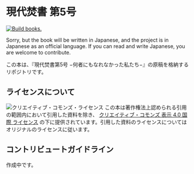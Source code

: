 # 現代焚書 第5号

[![Build books.](https://github.com/huideyeren/XiandaiFenshuVol5/actions/workflows/jobs.yml/badge.svg)](https://github.com/huideyeren/XiandaiFenshuVol5/actions/workflows/jobs.yml)

Sorry, but the book will be written in Japanese, and the project is in Japanese as an official language. If you can read and write Japanese, you are welcome to contribute.

この本は、『現代焚書第5号 −何者にもなれなかった私たち−』の原稿を格納するリポジトリです。

## ライセンスについて

![クリエイティブ・コモンズ・ライセンス](https://i.creativecommons.org/l/by/4.0/88x31.png) この本は著作権法上認められる引用の範囲内において引用した資料を除き、 [クリエイティブ・コモンズ 表示 4.0 国際 ライセンス](http://creativecommons.org/licenses/by/4.0/) の下に提供されています。引用した資料のライセンスについてはオリジナルのライセンスに従います。

## コントリビュートガイドライン

作成中です。